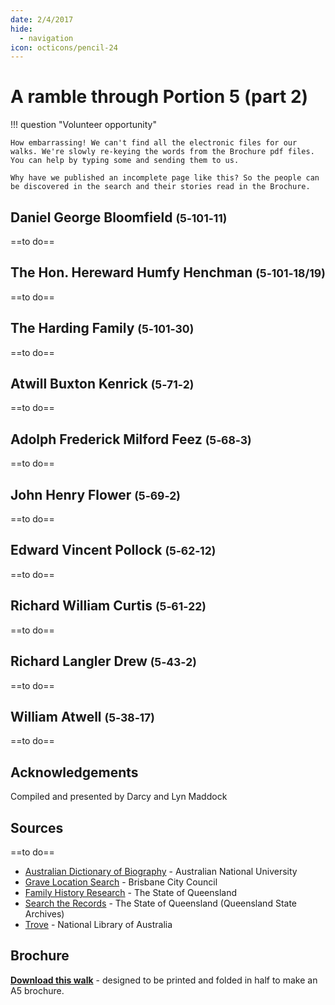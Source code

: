 ```yaml
---
date: 2/4/2017
hide:
  - navigation
icon: octicons/pencil-24
---
```


# A ramble through Portion 5 (part 2)  

!!! question "Volunteer opportunity"

    How embarrassing! We can't find all the electronic files for our walks. We're slowly re-keying the words from the Brochure pdf files. You can help by typing some and sending them to us. 
    
    Why have we published an incomplete page like this? So the people can be discovered in the search and their stories read in the Brochure.

<!--
Introduction

???+ Example "Directions" 

    Starting point
    Walking directions to first headstone... is the grave of...
    
    ![](../assets/404.png){ width="15%" }
-->

## Daniel George Bloomfield <small>(5‑101‑11)</small>

==to do==

<!--
??? Example "Directions" 

    Walking directions to next headstone... is the grave of...
    
    ![](../assets/404.png){ width="15%" }
-->

## The Hon. Hereward Humfy Henchman <small>(5‑101‑18/19)</small>

==to do==

## The Harding Family <small>(5‑101‑30)</small>

==to do==

## Atwill Buxton Kenrick <small>(5‑71‑2)</small>

==to do==

## Adolph Frederick Milford Feez <small>(5‑68‑3)</small>

==to do==

## John Henry Flower <small>(5‑69‑2)</small>

==to do==

## Edward Vincent Pollock <small>(5‑62‑12)</small>

==to do==

## Richard William Curtis <small>(5‑61‑22)</small>

==to do==


## Richard Langler Drew <small>(5‑43‑2)</small>

==to do==

## William Atwell <small>(5‑38‑17)</small>

==to do==

<!--
![](../assets/john-devoy-residence-1908.jpg){ width="70%" }  

*<small>[Devoy residence in Ashgrove, Brisbane, ca. 1908](http://onesearch.slq.qld.gov.au/permalink/f/1upgmng/slq_alma21218171470002061). The Devoy residence was in Three Mile Scrub Road (now Ashgrove Avenue), off Waterworks Road. John Devoy was the manager of Castlemaine Perkins. — State Library of Queensland.</small>*

-->

## Acknowledgements

Compiled and presented by Darcy and Lyn Maddock

## Sources

==to do==

- [Australian Dictionary of Biography](https://adb.anu.edu.au) - Australian National University
- [Grave Location Search](http://graves.brisbane.qld.gov.au) - Brisbane City Council
- [Family History Research](https://www.familyhistory.bdm.qld.gov.au) - The State of Queensland
- [Search the Records](https://www.qld.gov.au/recreation/arts/heritage/archives/search-the-records) - The State of Queensland (Queensland State Archives)
- [Trove](https://trove.nla.gov.au) - National Library of Australia


<div class="noprint" markdown="1">

## Brochure

**[Download this walk](../assets/guides/portion5-part2.pdf)** - designed to be printed and folded in half to make an A5 brochure.

</div>
